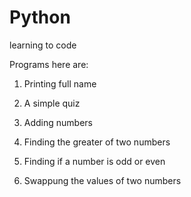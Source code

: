 # Python
 learning to code

Programs here are: 

1. Printing full name

2. A simple quiz

3. Adding numbers

4. Finding the greater of two numbers

5. Finding if a number is odd or even

6. Swappung the values of two numbers
 
